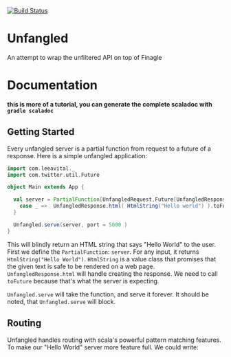 [![Build Status](https://travis-ci.org/leeavital/unfangled.svg?branch=master)](https://travis-ci.org/leeavital/unfangled)


Unfangled
========

An attempt to wrap the unfiltered API on top of Finagle



Documentation
=============

__this is more of a tutorial, you can generate the complete scaladoc with `gradle scaladoc`__


Getting Started
---------------

Every unfangled server is a partial function from request to a future of a
response. Here is a simple unfangled application:

````scala
import com.leeavital._
import com.twitter.util.Future

object Main extends App {

  val server = PartialFunction[UnfangledRequest,Future[UnfangledResponse]] {
    case _ =>  UnfangledResponse.html( HtmlString("Hello world") ).toFuture
  }

  Unfangled.serve(server, port = 5000 )
}
````

This will blindly return an HTML string that says "Hello World" to the user.
First we define the `PartialFunction`:  `server`. For any input, it returns
`HtmlString("Hello World")`. `HtmlString` is a value class that promises that the
given text is safe to be rendered on a web page.  `UnfangledResponse.html` will
handle creating the response. We need to call `toFuture` because that's what the
server is expecting.


`Unfangled.serve` will take the function, and serve it forever. It should be noted,
that `Unfangled.serve` will block.


Routing
-------

Unfangled handles routing with scala's powerful pattern matching features. To make our
"Hello World" server more feature full. We could write:

